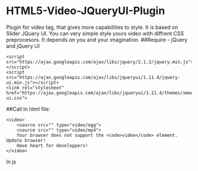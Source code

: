 # HTML5-Video-JQueryUI-Plugin
Plugin for video tag, that gives more capabilities to style. It is based on Slider JQuery UI.
You can very simple style yours video with diffrent CSS preprocesors. It depends on you and your imagination.
##Require - jQuery and jQuery UI
```
<script src="https://ajax.googleapis.com/ajax/libs/jquery/2.1.3/jquery.min.js"></script>
<script src="https://ajax.googleapis.com/ajax/libs/jqueryui/1.11.4/jquery-ui.min.js"></script>
<link rel="stylesheet" href="https://ajax.googleapis.com/ajax/libs/jqueryui/1.11.4/themes/smoothness/jquery-ui.css">
```
##Call
In html file:
```
<video>
	<source src="" type="video/ogg">
	<source src="" type="video/mp4">
	Your browser does not support the <code>video</code> element. Update browser! 
	Have heart for developpers!
</video>
```
In js <script>:
```
$('video').videoPlugin();
```
##Defaults opitons:
```
playPause : ["Play", "Pause"], //text in the play button
stop: ['Stop'], //text in the stop button
fullscreen: ['Full Screen'], //text in the full screen button
frameForMinute: 25, //amount frame for minutes
controls : false, //default controls in video 
width: 700, //width of video
```
You can simple give icons to your buttons using opitons:
```
$('video').videoPlugin({
					playPause : ['<i class="material-icons">play_arrow</i>', '<i class="material-icons">pause</i>'],
		      stop: '<i class="material-icons">stop</i>',
		      fullscreen: '<i class="material-icons">settings_overscan</i>',
	});

```











